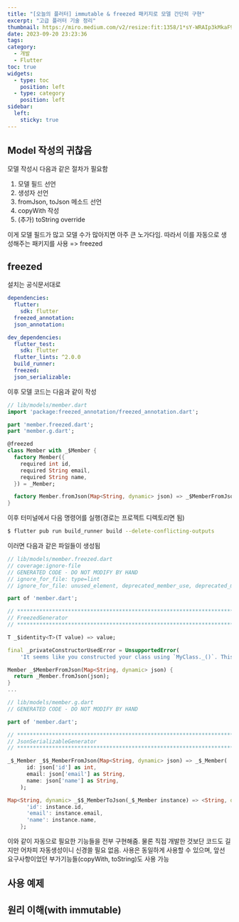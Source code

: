 ```yaml
---
title: "[오늘의 플러터] immutable & freezed 패키지로 모델 간단히 구현"
excerpt: "고급 플러터 기술 정리"
thumbnail: https://miro.medium.com/v2/resize:fit:1358/1*sY-WRAIp3kMkaF9qAucIEg.png
date: 2023-09-20 23:23:36
tags:
category:
  - 개발
  - Flutter
toc: true
widgets:
  - type: toc
    position: left
  - type: category
    position: left
sidebar:
  left:
    sticky: true
---
```


## Model 작성의 귀찮음

모델 작성시 다음과 같은 절차가 필요함
1. 모델 필드 선언
2. 생성자 선언
3. fromJson, toJson 메소드 선언
4. copyWith 작성
5. (추가) toString override

이게 모델 필드가 많고 모델 수가 많아지면 아주 큰 노가다임.
따라서 이를 자동으로 생성해주는 패키지를 사용 => freezed

## freezed

설치는 공식문서대로

```yaml
dependencies:
  flutter:
    sdk: flutter
  freezed_annotation:
  json_annotation:

dev_dependencies:
  flutter_test:
    sdk: flutter
  flutter_lints: ^2.0.0
  build_runner:
  freezed:
  json_serializable:
```

이후 모델 코드는 다음과 같이 작성

```dart
// lib/models/member.dart
import 'package:freezed_annotation/freezed_annotation.dart';

part 'member.freezed.dart';
part 'member.g.dart';

@freezed
class Member with _$Member {
  factory Member({
    required int id,
    required String email,
    required String name,
  }) = _Member;

  factory Member.fromJson(Map<String, dynamic> json) => _$MemberFromJson(json);
}
```

이후 터미널에서 다음 명령어를 실행(경로는 프로젝트 디렉토리면 됨)

```bash
$ flutter pub run build_runner build --delete-conflicting-outputs
```

이러면 다음과 같은 파일들이 생성됨

```dart
// lib/models/member.freezed.dart
// coverage:ignore-file
// GENERATED CODE - DO NOT MODIFY BY HAND
// ignore_for_file: type=lint
// ignore_for_file: unused_element, deprecated_member_use, deprecated_member_use_from_same_package, use_function_type_syntax_for_parameters, unnecessary_const, avoid_init_to_null, invalid_override_different_default_values_named, prefer_expression_function_bodies, annotate_overrides, invalid_annotation_target, unnecessary_question_mark

part of 'member.dart';

// **************************************************************************
// FreezedGenerator
// **************************************************************************

T _$identity<T>(T value) => value;

final _privateConstructorUsedError = UnsupportedError(
    'It seems like you constructed your class using `MyClass._()`. This constructor is only meant to be used by freezed and you are not supposed to need it nor use it.\nPlease check the documentation here for more information: https://github.com/rrousselGit/freezed#custom-getters-and-methods');

Member _$MemberFromJson(Map<String, dynamic> json) {
  return _Member.fromJson(json);
}
...
```

```dart
// lib/models/member.g.dart
// GENERATED CODE - DO NOT MODIFY BY HAND

part of 'member.dart';

// **************************************************************************
// JsonSerializableGenerator
// **************************************************************************

_$_Member _$$_MemberFromJson(Map<String, dynamic> json) => _$_Member(
      id: json['id'] as int,
      email: json['email'] as String,
      name: json['name'] as String,
    );

Map<String, dynamic> _$$_MemberToJson(_$_Member instance) => <String, dynamic>{
      'id': instance.id,
      'email': instance.email,
      'name': instance.name,
    };
```

이와 같이 자동으로 필요한 기능들을 전부 구현해줌.
물론 직접 개발한 것보단 코드도 길지만 어차피 자동생성이니 신경쓸 필요 없음.
사용은 동일하게 사용할 수 있으며, 앞선 요구사항이었던 부가기능들(copyWith, toString)도 사용 가능

## 사용 예제

## 원리 이해(with immutable)